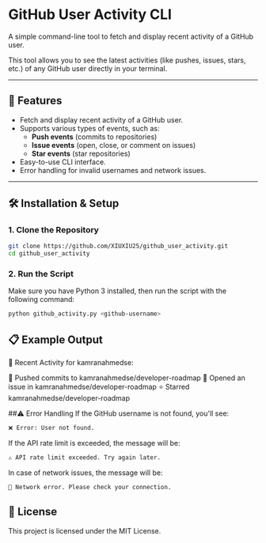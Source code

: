 # GitHub User Activity CLI

A simple command-line tool to fetch and display recent activity of a GitHub user.

This tool allows you to see the latest activities (like pushes, issues, stars, etc.) of any GitHub user directly in your terminal.

---

## 🚀 Features

- Fetch and display recent activity of a GitHub user.
- Supports various types of events, such as:
  - **Push events** (commits to repositories)
  - **Issue events** (open, close, or comment on issues)
  - **Star events** (star repositories)
- Easy-to-use CLI interface.
- Error handling for invalid usernames and network issues.

---

## 🛠️ Installation & Setup

### 1. Clone the Repository
```sh
git clone https://github.com/XIUXIU25/github_user_activity.git
cd github_user_activity
```
### 2. Run the Script
Make sure you have Python 3 installed, then run the script with the following command:
```sh
python github_activity.py <github-username>
```

## 📋 Example Output
🔹 Recent Activity for kamranahmedse:

📌 Pushed commits to kamranahmedse/developer-roadmap
🐞 Opened an issue in kamranahmedse/developer-roadmap
⭐ Starred kamranahmedse/developer-roadmap

##⚠️ Error Handling
If the GitHub username is not found, you'll see:
```sh
❌ Error: User not found.
```

If the API rate limit is exceeded, the message will be:
```sh
⚠️ API rate limit exceeded. Try again later.
```

In case of network issues, the message will be:
```sh
🚫 Network error. Please check your connection.
```

## 📝 License
This project is licensed under the MIT License.